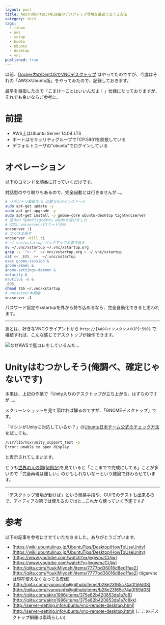 ```yaml
---
layout: post
title: AWSのUbuntuにVNC経由のデスクトップ環境を最速で立てる方法
category: tech
tags:
  - linux
  - aws
  - setup
  - howto
  - ubuntu
  - desktop
  - vnc
published: true
---
```


以前、[Docker内のCentOSでVNCデスクトップ](https://github.com/kazuhito-m/dockers/blob/master/desktop_and_browser_vnc/Dockerfile) はやってたのですが、今度はそれの「AWS✕Ubuntu版」をやってみたので、記録しておきます。

最早を目指したので「こまけーことはいいんだよ！」仕様になっておりますが、それでも良いならご参考に。

# 前提

+ AWS上はUbuntu Server 14.04 LTS
+ ポートはセキュリティグループでTCP:5901を開放している
+ デフォルトユーザの"ubuntu"でログインしている


# オペレーション

以下のコマンドを順番に打っていくだけです。

対話型のやり取りもあるので、完全自動とは行きませんが…。


```bash
# リポジトリ最新化 & 必要なものインストール
sudo apt-get update -y
sudo apt-get upgrade -y
sudo apt-get install -y gnome-core ubuntu-desktop tightvncserver
# 途中の「gdmかligtdmか」はgdmを選びました
# 初回、vncserverパスワード決め
vncserver :1
# すぐさま殺す
vncserver -kill :1
# ~/.vnc/xstartup バックアップ＆書き換え
mv ~/.vnc/xstartup ~/.vnc/xstartup.org
grep -v '^x-.*' ~/.vnc/xstartup.org > ~/.vnc/xstartup
cat << _EOS_ >>  ~/.vnc/xstartup
exec gnome-session &
gnome-panel &
gnome-settings-daemon &
metacity &
nautilus -n &
_EOS_
chmod 755 ~/.vnc/xstartup
# vncserver本稼働
vncserver :1
```

パスワード設定やxstartupを外から持ち込めるなら、完全自動化できると思われます。

---

あとは、好きなVNCクライアントから `http://[AWSのインスタンスのIP]:5901` で接続すれば、こんな感じでデスクトップが操作できます。

![なぜAWSで艦コレをしているんだ…](/images/2015-10-20-aws-ubuntu.png)


# Unityはむつかしそう(俺調べ、確定じゃないです)

本来は、上記の作業で「Unity入りのデスクトップが立ち上がる」はずなのですが…。

スクリーンショットを見て頂ければ解るのですが、「GNOMEデスクトップ」です。

「マシンがUnityに対応しているか？」の[Ubuntu日本チーム公式のチェック方法](https://wiki.ubuntulinux.jp/UbuntuTips/Desktop/HowToUseUnity)を試しても、

```bash
/usr/lib/nux/unity_support_test -p
Error: unable to open display
```

と表示されてしまいます。

どうも[世界の人の例(何例か)](https://www.youtube.com/watch?v=ljvgwmJCUjw
)を見ていると「ここまでで完成にしてる」ことが多いので「完全再現は難しい」のかもしれないなーという結論で終わらせています。

---

「デスクトップ環境が動けば」という簡易手段や、GUIでのテストも出来るので、アイディア次第では使えるのではと…これから使っていく予定です♪


# 参考

以下の記事を参考にさせていただきました。ありがとうございます。

+ [https://wiki.ubuntulinux.jp/UbuntuTips/Desktop/HowToUseUnity](https://wiki.ubuntulinux.jp/UbuntuTips/Desktop/HowToUseUnity)
+ [https://www.youtube.com/watch?v=ljvgwmJCUjw](https://www.youtube.com/watch?v=ljvgwmJCUjw)
+ [http://qiita.com/YuukiMiyoshi/items/7777bd36016d8ed1fae2](http://qiita.com/YuukiMiyoshi/items/7777bd36016d8ed1fae2) (tigervncは現在使えなくなってる模様)
+ [http://qiita.com/ryunosinfx@github/items/b28e23f65c74a0f59d03](http://qiita.com/ryunosinfx@github/items/b28e23f65c74a0f59d03)
+ [http://qiita.com/akito1986/items/375e82b420853da1a7c8](http://qiita.com/akito1986/items/375e82b420853da1a7c8kk)
+ [http://server-setting.info/ubuntu/vnc-remote-desktop.html](http://server-setting.info/ubuntu/vnc-remote-desktop.html) (ここのデスクトップ網羅は素晴らしい)
